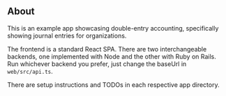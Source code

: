 ## About

This is an example app showcasing double-entry accounting, specifically showing journal entries for organizations.

The frontend is a standard React SPA. There are two interchangeable backends, one implemented with Node and the other with Ruby on Rails. Run whichever backend you prefer, just change the baseUrl in `web/src/api.ts`.

There are setup instructions and TODOs in each respective app directory.
